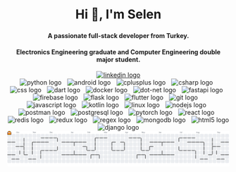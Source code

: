 <h1 align="center">Hi 👋, I'm Selen</h1>

###
<h4 align="center">A passionate full-stack developer from Turkey.</h4>
<h4 align="center">Electronics Engineering graduate and Computer Engineering double major student.</h4> 
<div align="center">
  <a href="https://www.linkedin.com/in/erdoganselenn/" target="_blank">
    <img src="https://img.shields.io/static/v1?message=LinkedIn&logo=linkedin&label=&color=0077B5&logoColor=white&labelColor=&style=for-the-badge" height="25" alt="linkedin logo"  />
  </a>
</div>
<div align="center">
  <img src="https://cdn.simpleicons.org/python/3776AB" height="60" alt="python logo"  />
  <img width="5" />
  <img src="https://cdn.simpleicons.org/android/3DDC84" height="60" alt="android logo"  />
  <img width="5" />
  <img src="https://skillicons.dev/icons?i=cpp" height="60" alt="cplusplus logo"  />
  <img width="5" />
  <img src="https://skillicons.dev/icons?i=cs" height="60" alt="csharp logo"  />
  <img width="5" />
  <img src="https://cdn.simpleicons.org/css/1572B6" height="60" alt="css logo"  />
  <img width="5" />
  <img src="https://skillicons.dev/icons?i=dart" height="60" alt="dart logo"  />
  <img width="5" />
  <img src="https://cdn.simpleicons.org/docker/2496ED" height="60" alt="docker logo"  />
  <img width="5" />
  <img src="https://cdn.simpleicons.org/dotnet/512BD4" height="60" alt="dot-net logo"  />
  <img width="5" />
  <img src="https://skillicons.dev/icons?i=fastapi" height="60" alt="fastapi logo"  />
  <img width="5" />
  <img src="https://cdn.simpleicons.org/firebase/FFCA28" height="60" alt="firebase logo"  />
  <img width="5" />
  <img src="https://skillicons.dev/icons?i=flask" height="60" alt="flask logo"  />
  <img width="5" />
  <img src="https://cdn.simpleicons.org/flutter/02569B" height="60" alt="flutter logo"  />
  <img width="5" />
  <img src="https://cdn.simpleicons.org/git/F05032" height="60" alt="git logo"  />
  <img width="10" />
  <img src="https://cdn.simpleicons.org/javascript/F7DF1E" height="60" alt="javascript logo"  />
  <img width="5" />
  <img src="https://skillicons.dev/icons?i=kotlin" height="60" alt="kotlin logo"  />
  <img width="5" />
  <img src="https://cdn.simpleicons.org/linux/FCC624" height="60" alt="linux logo"  />
  <img width="5" />
  <img src="https://skillicons.dev/icons?i=nodejs" height="60" alt="nodejs logo"  />
  <img width="5" />
  <img src="https://skillicons.dev/icons?i=postman" height="60" alt="postman logo"  />
  <img width="5" />
  <img src="https://skillicons.dev/icons?i=postgres" height="60" alt="postgresql logo"  />
  <img width="5" />
  <img src="https://skillicons.dev/icons?i=pytorch" height="60" alt="pytorch logo"  />
  <img width="5" />
  <img src="https://skillicons.dev/icons?i=react" height="60" alt="react logo"  />
  <img width="5" />
  <img src="https://skillicons.dev/icons?i=redis" height="60" alt="redis logo"  />
  <img width="5" />
  <img src="https://skillicons.dev/icons?i=redux" height="60" alt="redux logo"  />
  <img width="5" />
  <img src="https://skillicons.dev/icons?i=regex" height="60" alt="regex logo"  />
  <img width="5" />
  <img src="https://cdn.simpleicons.org/mongodb/47A248" height="60" alt="mongodb logo"  />
  <img width="5" />
  <img src="https://cdn.simpleicons.org/html5/E34F26" height="60" alt="html5 logo"  />
  <img width="5" />
  <img src="https://cdn.simpleicons.org/django/092E20" height="60" alt="django logo"  />
  <img width="5" />
</div>



<picture>
  <source media="(prefers-color-scheme: dark)" srcset="https://raw.githubusercontent.com/erdsel/erdsel/output/pacman-contribution-graph-dark.svg">
  <source media="(prefers-color-scheme: light)" srcset="https://raw.githubusercontent.com/erdsel/erdsel/output/pacman-contribution-graph.svg">
  <img alt="pacman contribution graph" src="https://raw.githubusercontent.com/erdsel/erdsel/output/pacman-contribution-graph.svg">
</picture>

###
